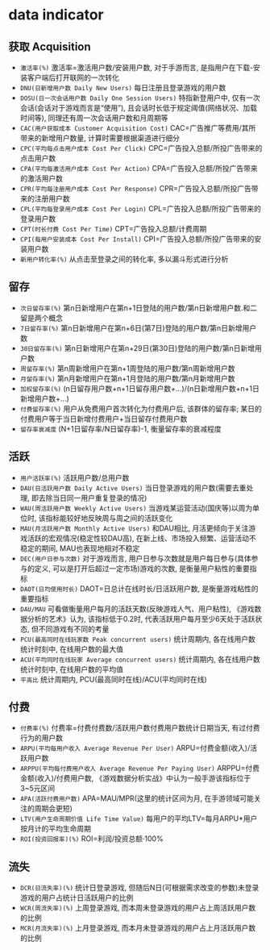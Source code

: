 # data indicator

## 获取 Acquisition

- `激活率(%)` 激活率=激活用户数/安装用户数, 对于手游而言, 是指用户在下载-安装客户端后打开联网的一次转化
- `DNU(日新增用户数 Daily New Users)` 每日注册且登录游戏的用户数
- `DOSU(日一次会话用户数 Daily One Session Users)` 特指新登用户中, 仅有一次会话(会话对于游戏而言是“使用”), 且会话时长低于规定阈值(网络状况、加载时间等), 同理还有周一次会话用户数和月周期等
- `CAC(用户获取成本 Customer Acquisition Cost)` CAC=广告推广等费用/其所带来的新增用户数量, 计算时需要根据渠道进行细分
- `CPC(平均每点击用户成本 Cost Per Click)` CPC=广告投入总额/所投广告带来的点击用户数
- `CPA(平均每激活用户成本 Cost Per Action)` CPA=广告投入总额/所投广告带来的激活用户数
- `CPR(平均每注册用户成本 Cost Per Response)` CPR=广告投入总额/所投广告带来的注册用户数
- `CPL(平均每登录用户成本 Cost Per Login)` CPL=广告投入总额/所投广告带来的登录用户数
- `CPT(时长付费 Cost Per Time)` CPT=广告投入总额/计费周期
- `CPI(每用户安装成本 Cost Per Install)` CPI=广告投入总额/所投广告带来的安装用户数
- `新用户转化率(%)` 从点击至登录之间的转化率, 多以漏斗形式进行分析

## 留存

- `次日留存率(%)` 第n日新增用户在第n+1日登陆的用户数/第n日新增用户数.和二留是两个概念
- `7日留存率(%)` 第n日新增用户在第n+6日(第7日)登陆的用户数/第n日新增用户数
- `30日留存率(%)` 第n日新增用户在第n+29日(第30日)登陆的用户数/第n日新增用户数
- `周留存率(%)` 第n周新增用户在第n+1周登陆的用户数/第n周新增用户数
- `月留存率(%)` 第n月新增用户在第n+1月登陆的用户数/第n月新增用户数
- `加权留存率(%)` (n日留存用户数+n+1日留存用户数+...)/(n日新增用户数+n+1日新增用户数+...)
- `付费留存率(%)` 用户从免费用户首次转化为付费用户后, 该群体的留存率; 某日的付费用户等于当日新增付费用户+当日留存付费用户数
- `留存率衰减度` (N+1日留存率/N日留存率)-1, 衡量留存率的衰减程度

## 活跃

- `用户活跃率(%)` 活跃用户数/总用户数
- `DAU(日活跃用户数 Daily Active Users)` 当日登录游戏的用户数(需要去重处理, 即去除当日同一用户重复登录的情况)
- `WAU(周活跃用户数 Weekly Active Users)` 当游戏某运营活动(国庆等)以周为单位时, 该指标能较好地反映周与周之间的活跃变化
- `MAU(月活跃用户数 Monthly Active Users)` 和DAU相比, 月活更倾向于关注游戏活跃的宏观情况(稳定性较DAU高), 在新上线、市场投入频繁、运营活动不稳定的期间, MAU也表现地相对不稳定
- `DEC(用户日参与次数)` 对于游戏而言, 用户日参与次数就是用户每日参与(具体参与的定义, 可以是打开后超过一定市场)游戏的次数, 是衡量用户粘性的重要指标
- `DAOT(日均使用时长)` DAOT=日总计在线时长/日活跃用户数, 是衡量游戏粘性的重要指标
- `DAU/MAU` 可看做衡量用户每月的活跃天数(反映游戏人气、用户粘性), 《游戏数据分析的艺术》认为, 该指标低于0.2时, 代表活跃用户每月至少6天处于活跃状态, 但不同游戏有不同的考量
- `PCU(最高同时在线玩家数 Peak concurrent users)` 统计周期内, 各在线用户数统计时刻中, 在线用户数的最大值
- `ACU(平均同时在线玩家 Average concurrent users)` 统计周期内, 各在线用户数统计时刻中, 在线用户数的平均值
- `平高比` 统计周期内, PCU(最高同时在线)/ACU(平均同时在线)

## 付费

- `付费率(%)` 付费率=付费付费数/活跃用户数付费用户数统计日期当天, 有过付费行为的用户数
- `ARPU(平均每用户收入 Average Revenue Per User)` ARPU=付费金额(收入)/活跃用户数
- `ARPPU(平均每付费用户收入 Average Revenue Per Paying User)` ARPPU=付费金额(收入)/付费用户数, 《游戏数据分析实战》中认为一般手游该指标位于3~5元区间
- `APA(活跃付费用户数)` APA=MAU/MPR(这里的统计区间为月, 在手游领域可能关注的周期会更短)
- `LTV(用户生命周期价值 Life Time Value)` 每用户的平均LTV=每月ARPU*用户按月计的平均生命周期
- `ROI(投资回报率)(%)` ROI=利润/投资总额·100%

## 流失

- `DCR(日流失率)(%)` 统计日登录游戏, 但随后N日(可根据需求改变的参数)未登录游戏的用户占统计日活跃用户的比例
- `WCR(周流失率)(%)` 上周登录游戏, 而本周未登录游戏的用户占上周活跃用户数的比例
- `MCR(月流失率)(%)` 上月登录游戏, 而本月未登录游戏的用户占上月活跃用户数的比例
